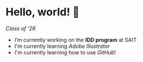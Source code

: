 # Hello, world! 👋
*Class of '26*
- I’m currently working on the **IDD program** at SAIT
- I'm currently learning *Adobe Illustrator*
- I'm currently learning how to use *GitHub*!


  

<!--
*MyaBurns/MyaBurns* is a ✨ _special_ ✨ repository because its `README.md` (this file) appears on your GitHub profile.

Here are some ideas to get you started:

- 🔭 I’m currently working on the **IDD program** at SAIT
- 🌱 I’m currently learning ...
- 👯 I’m looking to collaborate on ...
- 🤔 I’m looking for help with ...
- 💬 Ask me about ...
- 📫 How to reach me: ...
- 😄 Pronouns: ...
- ⚡ Fun fact: ...
-->
